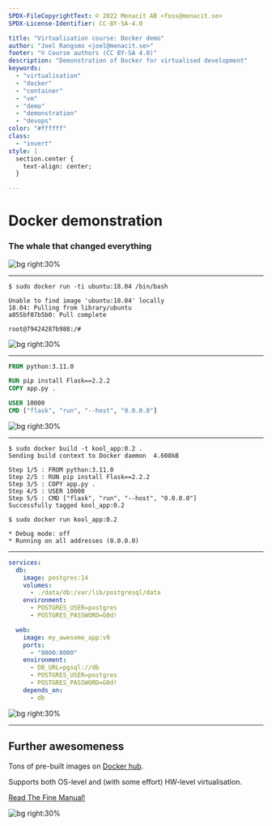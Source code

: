 ```yaml
---
SPDX-FileCopyrightText: © 2022 Menacit AB <foss@menacit.se>
SPDX-License-Identifier: CC-BY-SA-4.0

title: "Virtualisation course: Docker demo"
author: "Joel Rangsmo <joel@menacit.se>"
footer: "© Course authors (CC BY-SA 4.0)"
description: "Demonstration of Docker for virtualised development"
keywords:
  - "virtualisation"
  - "docker"
  - "container"
  - "vm"
  - "demo"
  - "demonstration"
  - "devops"
color: "#ffffff"
class:
  - "invert"
style: |
  section.center {
    text-align: center;
  }

---
```

<!-- _footer: "© Course authors (CC BY-SA 4.0) - Image: © Milan Bhatt (CC BY-SA 2.0)" -->
# Docker demonstration
### The whale that changed everything

![bg right:30%](images/24-whale.jpg)

---
<!-- _footer: "© Course authors (CC BY-SA 4.0) - Image: © Thierry Ehrmann (CC BY 2.0)" -->
```
$ sudo docker run -ti ubuntu:18.04 /bin/bash

Unable to find image 'ubuntu:18.04' locally
18.04: Pulling from library/ubuntu
a055bf07b5b0: Pull complete 

root@79424287b988:/#
```

![bg right:30%](images/24-server_rack.jpg)

---
<!-- _footer: "© Course authors (CC BY-SA 4.0) - Image: © Jan Hrdina (CC BY-SA 2.0)" -->
```dockerfile
FROM python:3.11.0

RUN pip install Flask==2.2.2
COPY app.py .

USER 10000
CMD ["flask", "run", "--host", "0.0.0.0"]
```

![bg right:30%](images/24-containers.jpg)

---
```
$ sudo docker build -t kool_app:0.2 .
Sending build context to Docker daemon  4.608kB

Step 1/5 : FROM python:3.11.0
Step 2/5 : RUN pip install Flask==2.2.2
Step 3/5 : COPY app.py .
Step 4/5 : USER 10000
Step 5/5 : CMD ["flask", "run", "--host", "0.0.0.0"]
Successfully tagged kool_app:0.2
```

```
$ sudo docker run kool_app:0.2

* Debug mode: off
* Running on all addresses (0.0.0.0)
```

---
<!-- _footer: "© Course authors (CC BY-SA 4.0) - Image: © Yves Sorge (CC BY-SA 2.0)" -->
```yml
services:
  db:
    image: postgres:14
    volumes:
      - ./data/db:/var/lib/postgresql/data
    environment:
      - POSTGRES_USER=postgres
      - POSTGRES_PASSWORD=G0d!

  web:
    image: my_awesome_app:v9
    ports:
      - "8000:8000"
    environment:
      - DB_URL=pgsql://db
      - POSTGRES_USER=postgres
      - POSTGRES_PASSWORD=G0d!
    depends_on:
      - db
```

![bg right:30%](images/24-neon_forest.jpg)

---
<!-- _footer: "© Course authors (CC BY-SA 4.0) - Image: © Freed eXplorer (CC BY 2.0)" -->
## Further awesomeness 
Tons of pre-built images on [Docker hub](https://hub.docker.com/).  
  
Supports both OS-level and (with some effort) HW-level virtualisation.  
   
[Read The Fine Manual!](https://docs.docker.com/engine/)

![bg right:30%](images/24-tunnel.jpg)

